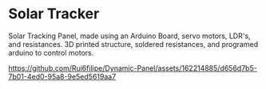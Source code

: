# Solar Tracker

Solar Tracking Panel, made using an Arduino Board, servo motors, LDR's, and resistances. 3D printed structure, soldered resistances, and programed arduino to control motors.

https://github.com/Rui6filipe/Dynamic-Panel/assets/162214885/d656d7b5-7b01-4ed0-95a8-9e5ed5619aa7

